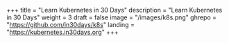 +++
title = "Learn Kubernetes in 30 Days"
description = "Learn Kubernetes in 30 Days"
weight = 3
draft = false
image = "/images/k8s.png"
ghrepo = "https://github.com/in30days/k8s"
landing = "https://kubernetes.in30days.org"
+++


